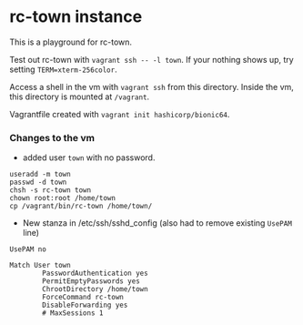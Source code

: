 rc-town instance
===

This is a playground for rc-town.

Test out rc-town with `vagrant ssh -- -l town`. If your nothing shows up, try setting `TERM=xterm-256color`.

Access a shell in the vm with `vagrant ssh` from this directory. Inside the vm, this directory is mounted at `/vagrant`.

Vagrantfile created with `vagrant init hashicorp/bionic64`.

### Changes to the vm

- added user `town` with no password.

```
useradd -m town
passwd -d town
chsh -s rc-town town
chown root:root /home/town
cp /vagrant/bin/rc-town /home/town/
```

- New stanza in /etc/ssh/sshd_config (also had to remove existing `UsePAM` line)

```
UsePAM no

Match User town
        PasswordAuthentication yes
        PermitEmptyPasswords yes
        ChrootDirectory /home/town
        ForceCommand rc-town
        DisableForwarding yes
        # MaxSessions 1
```
